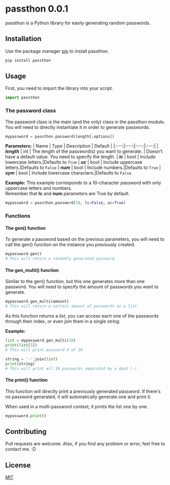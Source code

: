 
# passthon 0.0.1

passthon is a Python library for easily generating random passwords.

## Installation

Use the package manager [pip](https://pip.pypa.io/en/stable/) to install passthon.

```bash
pip install passthon
```

## Usage

First, you need to import the library into your script.

```python
import passthon
```

### The password class
The password class is the main (and the only) class in the passthon module. You will need to directly instantiate it in order to generate passwords.

```python
mypassword = passthon.password(length[,options])
```

**Parameters:**
| Name | Type | Description | Default |
|:---:|:---:|:---:|:---:|
| ***length*** | int  | The length of the password(s) you want to generate.  | Doesn't have a default value. You need to specify the length.
| ***lc*** | bool  | Include lowercase letters.|Defaults to `True`
| ***uc*** | bool  | Include uppercase letters.|Defaults to `False`
| ***num*** | bool  | Include numbers.|Defaults to `True`
| ***sym*** | bool  | Include lowercase characters.|Defaults to `False`

**Example:**
This example corresponds to a 10-character password with only uppercase letters and numbers.  
Remember that **lc** and **num** parameters are True by default.
```python
mypassword = passthon.password(10, lc=False, uc=True)
```

### Functions
#### The gen() function
To generate a password based on the previous parameters, you will need to call the gen() function on the instance you previously created.  
```python
mypassword.gen()
# This will return a randomly generated password.
```

#### The gen_multi() function
Similar to the gen() function, but this one generates more than one password. You will need to specify the amount of passwords you want to generate.
```python
mypassword.gen_multi(amount)
# This will return a certain amount of passwords as a list.
```
As this function returns a *list*, you can access each one of the passwords through their index, or even join them in a single *string*.

**Example:**
```python
list = mypassword.gen_multi(10)
print(list[3])
# This will print password 4 of 10

string = '-'.join(list)
print(string)
# This will print all 10 passwords separated by a dash (-)
```

#### The print() function
This function will directly print a previously generated password. If there's no password generated, it will automatically generate one and print it.

When used in a multi-password context, it prints the list one by one.
```python
mypassword.print()
```

## Contributing
Pull requests are welcome. Also, if you find any problem or error, feel free to contact me. :D


## License
[MIT](https://choosealicense.com/licenses/mit/)
